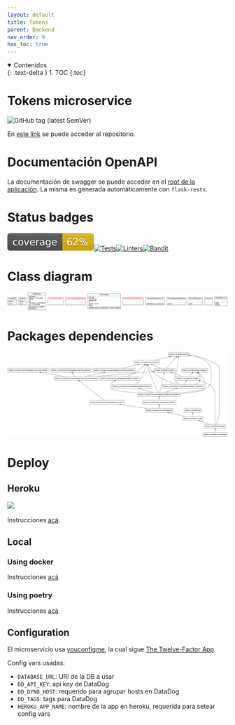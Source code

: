 ```yaml
---
layout: default
title: Tokens
parent: Backend
nav_order: 9
has_toc: true
---
```


<details open markdown="block">
  <summary>
	Contenidos
  </summary>
  {: .text-delta }
1. TOC
{:toc}
</details>

# Tokens microservice
![GitHub tag (latest SemVer)](https://img.shields.io/github/v/tag/7552-2020C2-grupo5/tokens_microservice)

En [este link](https://github.com/7552-2020C2-grupo5/tokens_microservice) se puede acceder al repositorio.

# Documentación OpenAPI
La documentación de swagger se puede acceder en el [root de la aplicación](https://tokens-microservice.herokuapp.com). La misma es generada automáticamente con `flask-restx`.

# Status badges
![](https://raw.githubusercontent.com/7552-2020C2-grupo5/tokens_microservice/master/coverage-badge.svg)[![Tests](https://github.com/7552-2020C2-grupo5/tokens_microservice/actions/workflows/tests.yml/badge.svg)](https://github.com/7552-2020C2-grupo5/tokens_microservice/actions/workflows/tests.yml)[![Linters](https://github.com/7552-2020C2-grupo5/tokens_microservice/actions/workflows/linters.yml/badge.svg)](https://github.com/7552-2020C2-grupo5/tokens_microservice/actions/workflows/linters.yml)[![Bandit](https://github.com/7552-2020C2-grupo5/tokens_microservice/actions/workflows/bandit.yml/badge.svg)](https://github.com/7552-2020C2-grupo5/tokens_microservice/actions/workflows/bandit.yml)

# Class diagram
![](https://github.com/7552-2020C2-grupo5/tokens_microservice/blob/master/docs/images/project_classes.png?raw=true)

# Packages dependencies
![](https://github.com/7552-2020C2-grupo5/tokens_microservice/blob/master/docs/images/packages_dependencies.png?raw=true)

# Deploy
## Heroku
![](https://heroku-badge.herokuapp.com/?app=tokens-microservice)

Instrucciones [acá](https://github.com/7552-2020C2-grupo5/tokens_microservice#deploy-to-heroku).

## Local
### Using docker
Instrucciones [acá](https://github.com/7552-2020C2-grupo5/tokens_microservice#docker)

### Using poetry
Instrucciones [acá](https://github.com/7552-2020C2-grupo5/tokens_microservice#running-locally)

## Configuration
El microservicio usa [youconfigme](https://crossnox.github.io/YouConfigMe/), la cual sigue [The Twelve-Factor App](https://12factor.net/config).

Config vars usadas:
- `DATABASE_URL`: URI de la DB a usar
- `DD_API_KEY`: api key de DataDog
- `DD_DYNO_HOST`: requerido para agrupar hosts en DataDog
- `DD_TAGS`: tags para DataDog
- `HEROKU_APP_NAME`: nombre de la app en heroku, requerida para setear config vars
